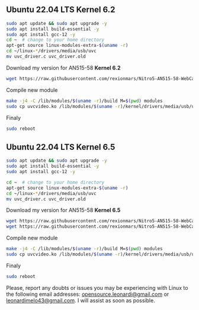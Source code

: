 
## Ubuntu 22.04 LTS Kernel 6.2
```sh
sudo apt update && sudo apt upgrade -y
sudo apt install build-essential -y 
sudo apt install gcc-12 -y 
cd ~  # change to your home directory
apt-get source linux-modules-extra-$(uname -r)
cd ~/linux-*/drivers/media/usb/uvc 
mv uvc_driver.c uvc_driver.old
```
Download my version for AN515-58 **Kernel 6.2**
```sh
wget https://raw.githubusercontent.com/rexionmars/Nitro5-AN515-58-WebCam-Module/master/uvc_driver_kernel_6.2/uvc_driver.c
```
Compile new module

```sh
make -j4 -C /lib/modules/$(uname -r)/build M=$(pwd) modules  
sudo cp uvcvideo.ko /lib/modules/$(uname -r)/kernel/drivers/media/usb/uvc/ 
```
Finaly
```sh
sudo reboot
```
## Ubuntu 22.04 LTS Kernel 6.5
```bash
sudo apt update && sudo apt upgrade -y
sudo apt install build-essential -y 
sudo apt install gcc-12 -y 

cd ~  # change to your home directory
apt-get source linux-modules-extra-$(uname -r)
cd ~/linux-*/drivers/media/usb/uvc
mv uvc_driver.c uvc_driver.old
```
Download my version for AN515-58 **Kernel 6.5**
```sh
wget https://raw.githubusercontent.com/rexionmars/Nitro5-AN515-58-WebCam-Module/master/ubuntu_22-04_kernel_6.5/v4l2-uvc.h
wget https://raw.githubusercontent.com/rexionmars/Nitro5-AN515-58-WebCam-Module/master/ubuntu_22-04_kernel_6.5/uvc_driver.c
```
Compile new module

```sh
make -j4 -C /lib/modules/$(uname -r)/build M=$(pwd) modules  
sudo cp uvcvideo.ko /lib/modules/$(uname -r)/kernel/drivers/media/usb/uvc/ 
```
Finaly
```sh
sudo reboot
```
Please, report any doubts or issues you may be experiencing with Linux to the following email addresses: opensource.leonardi@gmail.com or leonardimelo43@gmail.com. I will assist as soon as possible.
